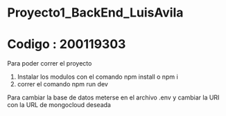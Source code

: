 # Proyecto1_BackEnd_LuisAvila
# Codigo : 200119303
 
 
 Para poder correr el proyecto
 
 1) Instalar los modulos con el comando npm install o npm i
 2) correr el comando npm run dev

 Para cambiar la base de datos meterse en el archivo .env y cambiar la URI con la URL de mongocloud deseada
